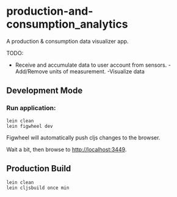 # production-and-consumption_analytics

A production & consumption data visualizer app.

TODO:
- Receive and accumulate data to user account from sensors.
-Add/Remove units of measurement.
-Visualize data

## Development Mode

### Run application:

```
lein clean
lein figwheel dev
```

Figwheel will automatically push cljs changes to the browser.

Wait a bit, then browse to [http://localhost:3449](http://localhost:3449).

## Production Build

```
lein clean
lein cljsbuild once min
```

